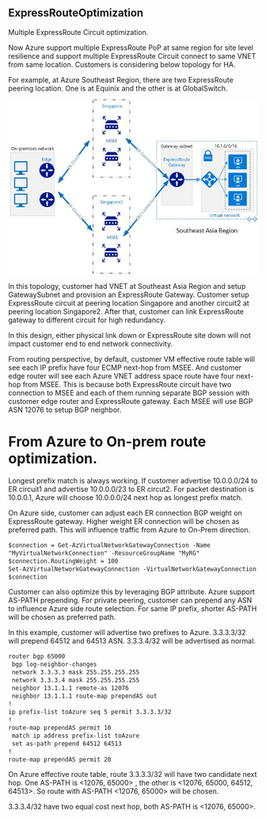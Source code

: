 ## ExpressRouteOptimization

Multiple ExpressRoute Circuit optimization. </br>

Now Azure support multiple ExpressRoute PoP at same region for site level resilience and support multiple ExpressRoute Circuit connect to same VNET from same location. Customers is considering below topology for HA. </br>

For example, at Azure Southeast Region, there are two ExpressRoute peering location. One is at Equinix and the other is at GlobalSwitch. </br>

![](https://github.com/yinghli/ExpressRouteOptimization/blob/master/Topology.jpg)

In this topology, customer had VNET at Southeast Asia Region and setup GatewaySubnet and provision an ExpressRoute Gateway. Customer setup ExpressRoute circuit at peering location Singapore and another circuit2 at peering location Singapore2. After that, customer can link ExpressRoute gateway to different circuit for high redundancy. </br>

In this design, either physical link down or ExpressRoute site down will not impact customer end to end network connectivity. </br>

From routing perspective, by default, customer VM effective route table will see each IP prefix have four ECMP next-hop from MSEE. And customer edge router will see each Azure VNET address space route have four next-hop from MSEE. This is because both ExpressRoute circuit have two connection to MSEE and each of them running separate BGP session with customer edge router and ExpressRoute gateway. Each MSEE will use BGP ASN 12076 to setup BGP neighbor. </br>

# From Azure to On-prem route optimization. 
Longest prefix match is always working. If customer advertise 10.0.0.0/24 to ER circuit1 and advertise 10.0.0.0/23 to ER circut2. For packet destination is 10.0.0.1, Azure will choose 10.0.0.0/24 next hop as longest prefix match. </br>

On Azure side, customer can adjust each ER connection BGP weight on ExpressRoute gateway. Higher weight ER connection will be chosen as preferred path. This will influence traffic from Azure to On-Prem direction. </br>
```
$connection = Get-AzVirtualNetworkGatewayConnection -Name "MyVirtualNetworkConnection" -ResourceGroupName "MyRG"
$connection.RoutingWeight = 100
Set-AzVirtualNetworkGatewayConnection -VirtualNetworkGatewayConnection $connection
```
Customer can also optimize this by leveraging BGP attribute. Azure support AS-PATH prepending. For private peering, customer can prepend any ASN to influence Azure side route selection. For same IP prefix, shorter AS-PATH will be chosen as preferred path. </br>

In this example, customer will advertise two prefixes to Azure. 3.3.3.3/32 will prepend 64512 and 64513 ASN. 3.3.3.4/32 will be advertised as normal. </br>
```
router bgp 65000
 bgp log-neighbor-changes
 network 3.3.3.3 mask 255.255.255.255
 network 3.3.3.4 mask 255.255.255.255
 neighbor 13.1.1.1 remote-as 12076
 neighbor 13.1.1.1 route-map prependAS out
!
ip prefix-list toAzure seq 5 permit 3.3.3.3/32
!
route-map prependAS permit 10
 match ip address prefix-list toAzure
 set as-path prepend 64512 64513
!
route-map prependAS permit 20
```
On Azure effective route table, route 3.3.3.3/32 will have two candidate next hop. One AS-PATH is  <12076, 65000> , the other is <12076, 65000, 64512, 64513>. So route with AS-PATH <12076, 65000> will be chosen. </br>

3.3.3.4/32 have two equal cost next hop, both AS-PATH is <12076, 65000>. </br>
